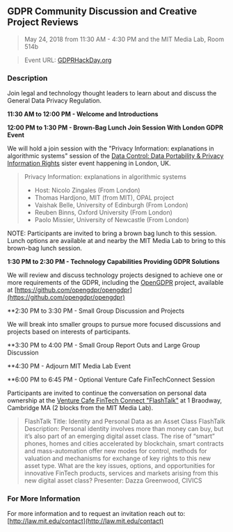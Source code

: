 ## GDPR Community Discussion and Creative Project Reviews

> May 24, 2018 from 11:30 AM - 4:30 PM and the MIT Media Lab, Room 514b

> Event URL: [GDPRHackDay.org](http://gdprhackday.org)

### Description

Join legal and technology thought leaders to learn about and discuss the General Data Privacy Regulation.  

**11:30 AM to 12:00 PM - Welcome and Introductions**

**12:00 PM to 1:30 PM - Brown-Bag Lunch Join Session With London GDPR Event**

We will hold a join session with the "Privacy Information: explanations in algorithmic systems"
 session of the [Data Control: Data Portability & Privacy Information Rights](https://www.eventbrite.co.uk/e/data-control-data-portability-privacy-information-rights-tickets-43312231049) sister event happening in London, UK.
 
> Privacy Information: explanations in algorithmic systems
> * Host: Nicolo Zingales (From London)
> * Thomas Hardjono, MIT (from MIT), OPAL project
> * Vaishak Belle, University of Edinburgh (From London)
> * Reuben Binns, Oxford University (From London)
> * Paolo Missier, University of Newcastle (From London)
 
NOTE: Participants are invited to bring a brown bag lunch to this session.  Lunch options are available at and nearby the MIT Media Lab to bring to this brown-bag lunch session.  

**1:30 PM to 2:30 PM - Technology Capabilities Providing GDPR Solutions**

We will review and discuss technology projects designed to achieve one or more requirements of the GDPR, including the [OpenGDPR](https://opengdpr.org) project, available at [https://github.com/opengdpr/opengdpr](https://github.com/opengdpr/opengdpr)

**2:30 PM to 3:30 PM - Small Group Discussion and Projects

We will break into smaller groups to pursue more focused discussions and projects based on interests of participants.

**3:30 PM to 4:00 PM - Small Group Report Outs and Large Group Discussion

**4:30 PM - Adjourn MIT Media Lab Event

**6:00 PM to 6:45 PM - Optional Venture Cafe FinTechConnect Session

Participants are invited to continue the conversation on personal data ownership at the [Venture Cafe FinTech Connect "FlashTalk"](http://vencaf.org/fintechconnect) at 1 Braodway, Cambridge MA (2 blocks from the MIT Media Lab).  

> FlashTalk Title: Identity and Personal Data as an Asset Class 
> FlashTalk Description: Personal identity involves more than money can buy, but it’s also part of an emerging digital asset class. The rise of “smart” phones, homes and cities accelerated by blockchain, smart contracts and mass-automation offer new modes for control, methods for valuation and mechanisms for exchange of key rights to this new asset type. What are the key issues, options, and opportunities for innovative FinTech products, services and markets arising from this new digital asset class?
> Presenter: Dazza Greenwood, CIVICS


### For More Information

For more information and to request an invitation reach out to: [http://law.mit.edu/contact](http://law.mit.edu/contact)
